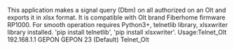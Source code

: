 This application makes a signal query (Dbm) on all authorized on an Olt and exports it in xlsx format.
It is compatible with Olt brand Fiberhome firmware RP1000. For smooth operation requires Python3+,
telnetlib library, xlsxwriter library installed. 'pip install telnetlib', 'pip install xlsxwriter'.
Usage:Telnet_Olt 192.168.1.1 GEPON GEPON 23 (Default)
Telnet_Olt <IP> <User> <Password> <Port>